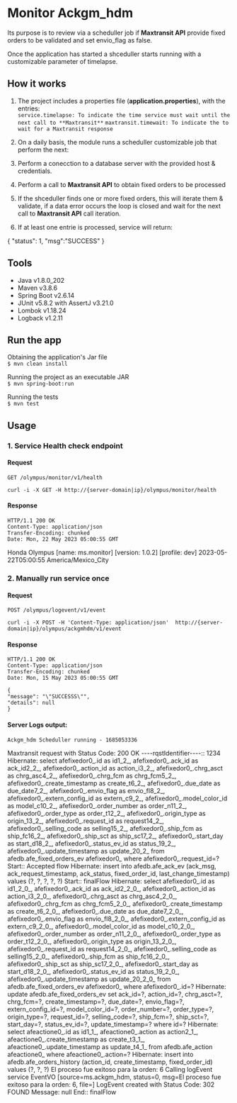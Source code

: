 
# Monitor Ackgm_hdm

Its purpose is to review via a scheduller job if **Maxtransit API** provide fixed orders to be validated and set envio_flag as false.  

Once the application has started a shceduller starts running with a customizable parameter of timelapse.  


## How it works

1. The project includes a properties file  (**application.properties**), with the entries:  
   `service.timelapse: To indicate the time service must wait until the next call to **Maxtransit**`
   `maxtransit.timewait: To indicate the to wait for a Maxtransit response`

2. On a daily basis, the module runs a scheduller customizable job that perform the next:  
     
3. Perform a conecction to a database server with the provided host & credentials.

4. Perform a call to **Maxtransit API** to obtain fixed orders to be processed 
   
5. If the shceduller finds one or more fixed orders, this will iterate them & validate, if a data error occurs the loop is closed and wait for the next call to **Maxtransit API** call iteration.

6. If at least one entrie is processed, service will return:

{
    "status": 1,
    "msg":"SUCCESS"
}


## Tools  

+ Java v1.8.0_202
+ Maven v3.8.6
+ Spring Boot v2.6.14
+ JUnit v5.8.2 with AssertJ v3.21.0
+ Lombok v1.18.24
+ Logback v1.2.11


## Run the app

Obtaining the application's Jar file  
`$ mvn clean install`  
  
Running the project as an executable JAR  
`$ mvn spring-boot:run`  

Running the tests  
`$ mvn test`  


## Usage

### 1. Service Health check endpoint
#### Request
`GET /olympus/monitor/v1/health`

    curl -i -X GET -H http://{server-domain|ip}/olympus/monitor/health

#### Response
    HTTP/1.1 200 OK
    Content-Type: application/json
    Transfer-Encoding: chunked
    Date: Mon, 22 May 2023 05:00:55 GMT
    
   Honda Olympus [name: ms.monitor] [version: 1.0.2] [profile: dev] 2023-05-22T05:00:55 America/Mexico_City

### 2. Manually run service once
#### Request
`POST /olympus/logevent/v1/event`

    curl -i -X POST -H 'Content-Type: application/json'  http://{server-domain|ip}/olympus/ackgmhdm/v1/event

#### Response
    HTTP/1.1 200 OK
    Content-Type: application/json
    Transfer-Encoding: chunked
    Date: Mon, 15 May 2023 05:00:55 GMT
    
    {
    "message": "\"SUCCESSS\"",
    "details": null
    }
    
    
    
#### Server Logs output:
    
    Ackgm_hdm Scheduller running - 1685053336
Maxtransit request with Status Code: 200 OK
----rqstIdentifier----:: 1234
Hibernate: select afefixedor0_.id as id1_2_, afefixedor0_.ack_id as ack_id2_2_, afefixedor0_.action_id as action_i3_2_, afefixedor0_.chrg_asct as chrg_asc4_2_, afefixedor0_.chrg_fcm as chrg_fcm5_2_, afefixedor0_.create_timestamp as create_t6_2_, afefixedor0_.due_date as due_date7_2_, afefixedor0_.envio_flag as envio_fl8_2_, afefixedor0_.extern_config_id as extern_c9_2_, afefixedor0_.model_color_id as model_c10_2_, afefixedor0_.order_number as order_n11_2_, afefixedor0_.order_type as order_t12_2_, afefixedor0_.origin_type as origin_13_2_, afefixedor0_.request_id as request14_2_, afefixedor0_.selling_code as selling15_2_, afefixedor0_.ship_fcm as ship_fc16_2_, afefixedor0_.ship_sct as ship_sc17_2_, afefixedor0_.start_day as start_d18_2_, afefixedor0_.status_ev_id as status_19_2_, afefixedor0_.update_timestamp as update_20_2_ from afedb.afe_fixed_orders_ev afefixedor0_ where afefixedor0_.request_id=?
Start:: Accepted flow
Hibernate: insert into afedb.afe_ack_ev (ack_msg, ack_request_timestamp, ack_status, fixed_order_id, last_change_timestamp) values (?, ?, ?, ?, ?)
Start:: finalFlow
Hibernate: select afefixedor0_.id as id1_2_0_, afefixedor0_.ack_id as ack_id2_2_0_, afefixedor0_.action_id as action_i3_2_0_, afefixedor0_.chrg_asct as chrg_asc4_2_0_, afefixedor0_.chrg_fcm as chrg_fcm5_2_0_, afefixedor0_.create_timestamp as create_t6_2_0_, afefixedor0_.due_date as due_date7_2_0_, afefixedor0_.envio_flag as envio_fl8_2_0_, afefixedor0_.extern_config_id as extern_c9_2_0_, afefixedor0_.model_color_id as model_c10_2_0_, afefixedor0_.order_number as order_n11_2_0_, afefixedor0_.order_type as order_t12_2_0_, afefixedor0_.origin_type as origin_13_2_0_, afefixedor0_.request_id as request14_2_0_, afefixedor0_.selling_code as selling15_2_0_, afefixedor0_.ship_fcm as ship_fc16_2_0_, afefixedor0_.ship_sct as ship_sc17_2_0_, afefixedor0_.start_day as start_d18_2_0_, afefixedor0_.status_ev_id as status_19_2_0_, afefixedor0_.update_timestamp as update_20_2_0_ from afedb.afe_fixed_orders_ev afefixedor0_ where afefixedor0_.id=?
Hibernate: update afedb.afe_fixed_orders_ev set ack_id=?, action_id=?, chrg_asct=?, chrg_fcm=?, create_timestamp=?, due_date=?, envio_flag=?, extern_config_id=?, model_color_id=?, order_number=?, order_type=?, origin_type=?, request_id=?, selling_code=?, ship_fcm=?, ship_sct=?, start_day=?, status_ev_id=?, update_timestamp=? where id=?
Hibernate: select afeactione0_.id as id1_1_, afeactione0_.action as action2_1_, afeactione0_.create_timestamp as create_t3_1_, afeactione0_.update_timestamp as update_t4_1_ from afedb.afe_action afeactione0_ where afeactione0_.action=?
Hibernate: insert into afedb.afe_orders_history (action_id, create_timestamp, fixed_order_id) values (?, ?, ?)
El proceso fue exitoso para la orden: 6
Calling logEvent service
EventVO [source=ms.ackgm_hdm, status=0, msg=El proceso fue exitoso para la orden: 6, file=]
LogEvent created with Status Code: 302 FOUND
Message: null
End:: finalFlow
